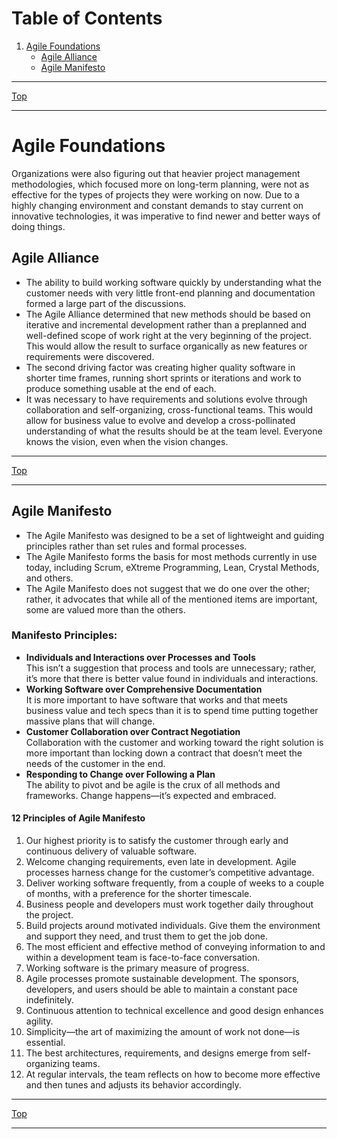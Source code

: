 # Table of Contents <br>
1. [Agile Foundations](#agile-foundations)<br>
	* [Agile Alliance](#agile_alliance)<br>
	* [Agile Manifesto](#agile_manifesto)<br>

* * * 
[Top](#table-of-contents-)
* * * 
# Agile Foundations<a name="agile-foundations"></a>
Organizations were also figuring out that heavier project management methodologies, which focused more on long-term planning, were not as effective for the types of projects they were working on now. Due to a highly changing environment and constant demands to stay current on innovative technologies, it was imperative to find newer and better ways of doing things.

## Agile Alliance<a name="agile_alliance"></a>
* The ability to build working software quickly by understanding what the customer needs with very little front-end planning and documentation formed a large part of the discussions.
* The Agile Alliance determined that new methods should be based on iterative and incremental development rather than a preplanned and well-defined scope of work right at the very beginning of the project. This would allow the result to surface organically as new features or requirements were discovered.
* The second driving factor was creating higher quality software in shorter time frames, running short sprints or iterations and work to produce something usable at the end of each.
* It was necessary to have requirements and solutions evolve through collaboration and self-organizing, cross-functional teams. This would allow for business value to evolve and develop a cross-pollinated understanding of what the results should be at the team level. Everyone knows the vision, even when the vision changes.

* * * 
[Top](#table-of-contents-)
* * * 
## Agile Manifesto<a name="agile_manifesto"></a>
* The Agile Manifesto was designed to be a set of lightweight and guiding principles rather than set rules and formal processes.
* The Agile Manifesto forms the basis for most methods currently in use today, including Scrum, eXtreme Programming, Lean, Crystal Methods, and others.
* The Agile Manifesto does not suggest that we do one over the other; rather, it advocates that while all of the mentioned items are important, some are valued more than the others.

### Manifesto Principles:<br>
* **Individuals and Interactions over Processes and Tools**<br>
This isn’t a suggestion that process and tools are unnecessary; rather, it’s more that there is better value found in individuals and interactions.<br>
* **Working Software over Comprehensive Documentation**<br>
It is more important to have software that works and that meets business value and tech specs than it is to spend time putting together massive plans that will change.<br>
* **Customer Collaboration over Contract Negotiation**<br>
Collaboration with the customer and working toward the right solution is more important than locking down a contract that doesn’t meet the needs of the customer in the end. <br>
* **Responding to Change over Following a Plan** <br>
The ability to pivot and be agile is the crux of all methods and frameworks. Change happens—it’s expected and embraced.<br>
 
#### 12 Principles of Agile Manifesto
1. Our highest priority is to satisfy the customer through early and continuous delivery of valuable software.
2. Welcome changing requirements, even late in development. Agile processes harness change for the customer’s competitive advantage.
3. Deliver working software frequently, from a couple of weeks to a couple of months, with a preference for the shorter timescale.
4. Business people and developers must work together daily throughout the project.
5. Build projects around motivated individuals. Give them the environment and support they need, and trust them to get the job done.
6. The most efficient and effective method of conveying information to and within a development team is face-to-face conversation.
7. Working software is the primary measure of progress.
8. Agile processes promote sustainable development. The sponsors, developers, and users should be able to maintain a constant pace indefinitely.
9. Continuous attention to technical excellence and good design enhances agility.
10. Simplicity—the art of maximizing the amount of work not done—is essential.
11. The best architectures, requirements, and designs emerge from self-organizing teams.
12. At regular intervals, the team reflects on how to become more effective and then tunes and adjusts its behavior accordingly.

* * * 
[Top](#table-of-contents-)
* * * 
